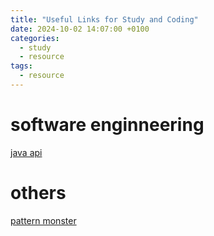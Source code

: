 ```yaml
---
title: "Useful Links for Study and Coding"
date: 2024-10-02 14:07:00 +0100
categories:
  - study
  - resource
tags: 
  - resource
---
```


# software enginneering
[java api](https://docs.oracle.com/javase/8/docs/api/)


# others
[pattern monster](https://pattern.monster/)